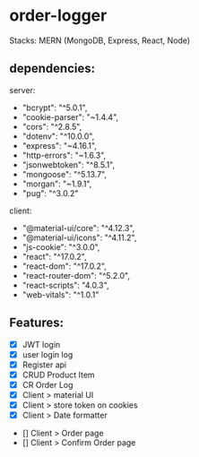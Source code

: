 # order-logger

Stacks: MERN (MongoDB, Express, React, Node)

## dependencies:
server:
 - "bcrypt": "^5.0.1",
 - "cookie-parser": "~1.4.4",
 - "cors": "^2.8.5",
 - "dotenv": "^10.0.0",
 - "express": "~4.16.1",
 - "http-errors": "~1.6.3",
 - "jsonwebtoken": "^8.5.1",
 - "mongoose": "^5.13.7",
 - "morgan": "~1.9.1",
 - "pug": "^3.0.2"

client:
 - "@material-ui/core": "^4.12.3",
 - "@material-ui/icons": "^4.11.2",
 - "js-cookie": "^3.0.0",
 - "react": "^17.0.2",
 - "react-dom": "^17.0.2",
 - "react-router-dom": "^5.2.0",
 - "react-scripts": "4.0.3",
 - "web-vitals": "^1.0.1"

## Features:
- [x] JWT login
- [x] user login log
- [x] Register api
- [x] CRUD Product Item
- [x] CR Order Log
- [x] Client > material UI
- [x] Client > store token on cookies
- [x] Client > Date formatter
- [] Client > Order page
- [] Client > Confirm Order page
